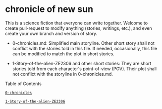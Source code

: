 # chronicle of new sun
This is a science fiction that everyone can write together.
Welcome to create pull-request to modify anything (stories, writings, etc.), and even create your own branch and version of story.

- 0-chronicles.md: Simplified main storyline. Other short story shall not conflict with the stories told in this file. If needed, occasionally, this file can be modified to match the plot in short stories.

- 1-Story-of-the-alien-ZE2306 and other short stories: They are short stories told from each character's point-of-view (POV). Their plot shall not conflict with the storyline in 0-chronicles.md.

Table of Contents

[`0-chronicles`][0-chronicles]

[`1-Story-of-the-alien-ZE2306`][1-Story-of-the-alien-ZE2306]

[0-chronicles]: 0-chronicles
[1-Story-of-the-alien-ZE2306]: 1-Story-of-the-alien-ZE2306
